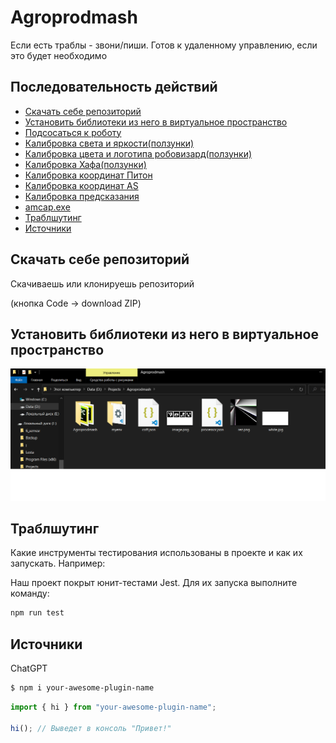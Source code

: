 # Agroprodmash

Если есть траблы - звони/пиши. Готов к удаленному управлению, если это будет необходимо

## Последовательность действий

- [Скачать себе репозиторий](#Скачатьсеберепозиторий)
- [Установить библиотеки из него в виртуальное пространство](#Установитьбиблиотекиизнеговвиртуальноепространство)
- [Подсосаться к роботу](#Подсосатьсякроботу)
- [Калибровка света и яркости(ползунки)](#Калибровкасветаияркости)
- [Калибровка цвета и логотипа робовизард(ползунки)](#Калибровкацветаилоготипаробовизард)
- [Калибровка Хафа(ползунки)](#КалибровкаХафа)
- [Калибровка координат Питон](#КалибровкакоординатПитон)
- [Калибровка координат AS](#КалибровкакоординатAS)
- [Калибровка предсказания](#Калибровкапредсказания)
- [amcap.exe](#amcap.exe)
- [Траблшутинг](#Калибровкапредсказания)
- [Источники](#Источники)

## Скачать себе репозиторий

Скачиваешь или клонируешь репозиторий

(кнопка Code -> download ZIP)

## Установить библиотеки из него в виртуальное пространство

![Вот так](1.png)

## Траблшутинг

Какие инструменты тестирования использованы в проекте и как их запускать. Например:

Наш проект покрыт юнит-тестами Jest. Для их запуска выполните команду:

```sh
npm run test
```

## Источники

ChatGPT

```sh
$ npm i your-awesome-plugin-name
```

```typescript
import { hi } from "your-awesome-plugin-name";

hi(); // Выведет в консоль "Привет!"
```
